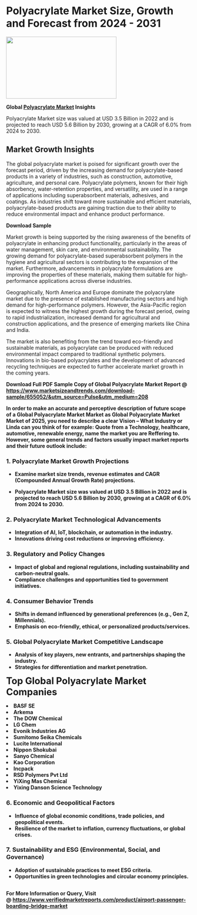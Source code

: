 <H1>Polyacrylate Market Size, Growth and Forecast from 2024 - 2031</H1><img class="aligncenter size-medium wp-image-584254" src="https://thirdeyenews.in/wp-content/uploads/2024/09/Global-Market-Research-300x168.jpeg" alt="" width="300" height="168" /><p><strong>Global&nbsp;<a href="https://www.marketsizeandtrends.com/download-sample/655052/&amp;utm_source=Pulse&amp;utm_medium=208">Polyacrylate Market</a> Insights</strong></p><p>Polyacrylate Market size was valued at USD 3.5 Billion in 2022 and is projected to reach USD 5.6 Billion by 2030, growing at a CAGR of 6.0% from 2024 to 2030.</p><p><h2>Market Growth Insights</h2> <p>The global polyacrylate market is poised for significant growth over the forecast period, driven by the increasing demand for polyacrylate-based products in a variety of industries, such as construction, automotive, agriculture, and personal care. Polyacrylate polymers, known for their high absorbency, water-retention properties, and versatility, are used in a range of applications including superabsorbent materials, adhesives, and coatings. As industries shift toward more sustainable and efficient materials, polyacrylate-based products are gaining traction due to their ability to reduce environmental impact and enhance product performance.</p> <p><strong>Download Sample</strong></p> <p>Market growth is being supported by the rising awareness of the benefits of polyacrylate in enhancing product functionality, particularly in the areas of water management, skin care, and environmental sustainability. The growing demand for polyacrylate-based superabsorbent polymers in the hygiene and agricultural sectors is contributing to the expansion of the market. Furthermore, advancements in polyacrylate formulations are improving the properties of these materials, making them suitable for high-performance applications across diverse industries.</p> <p>Geographically, North America and Europe dominate the polyacrylate market due to the presence of established manufacturing sectors and high demand for high-performance polymers. However, the Asia-Pacific region is expected to witness the highest growth during the forecast period, owing to rapid industrialization, increased demand for agricultural and construction applications, and the presence of emerging markets like China and India.</p> <p>The market is also benefiting from the trend toward eco-friendly and sustainable materials, as polyacrylate can be produced with reduced environmental impact compared to traditional synthetic polymers. Innovations in bio-based polyacrylates and the development of advanced recycling techniques are expected to further accelerate market growth in the coming years.</p> <p><strong></p><p><span class=""><strong>Download Full PDF Sample Copy of Global Polyacrylate Market Report</strong> @ <a href="https://www.marketsizeandtrends.com/download-sample/655052/&amp;utm_source=Pulse&amp;utm_medium=208" target="_blank">https://www.marketsizeandtrends.com/download-sample/655052/&amp;utm_source=Pulse&amp;utm_medium=208</a></span></p><p>In order to make an accurate and perceptive description of future scope of a Global&nbsp;Polyacrylate Market Market as Global&nbsp;Polyacrylate Market Market of 2025, you need to describe a clear Vision &ndash; What Industry or Linda can you think of for example: Quote from a Technology, healthcare, automotive, renewable energy, name the market you are Reffering to. However, some general trends and factors usually impact market reports and their future outlook include:</p><h3>1.&nbsp;<strong>Polyacrylate Market Growth Projections</strong></h3><ul><li>Examine market size trends, revenue estimates and CAGR (Compounded Annual Growth Rate) projections.</li><li><p>Polyacrylate Market size was valued at USD 3.5 Billion in 2022 and is projected to reach USD 5.6 Billion by 2030, growing at a CAGR of 6.0% from 2024 to 2030.</p></li></ul><h3>2.&nbsp;<strong>Polyacrylate Market Technological Advancements</strong></h3><ul><li>Integration of AI, IoT, blockchain, or automation in the industry.</li><li>Innovations driving cost reductions or improving efficiency.</li></ul><h3>3.&nbsp;<strong>Regulatory and Policy Changes</strong></h3><ul><li>Impact of global and regional regulations, including sustainability and carbon-neutral goals.</li><li>Compliance challenges and opportunities tied to government initiatives.</li></ul><h3>4.&nbsp;<strong>Consumer Behavior Trends</strong></h3><ul><li>Shifts in demand influenced by generational preferences (e.g., Gen Z, Millennials).</li><li>Emphasis on eco-friendly, ethical, or personalized products/services.</li></ul><h3>5.&nbsp;<strong>Global Polyacrylate Market Competitive Landscape</strong></h3><ul><li>Analysis of key players, new entrants, and partnerships shaping the industry.</li><li>Strategies for differentiation and market penetration.</li></ul><p data-pm-slice="1 1 []"><span style="color: inherit; font-family: inherit; font-size: 25px;">Top Global Polyacrylate Market Companies</span></p><div class="" data-test-id=""><p><li> BASF SE</li><li> Arkema</li><li> The DOW Chemical</li><li> LG Chem</li><li> Evonik Industries AG</li><li> Sumitomo Seika Chemicals</li><li> Lucite International</li><li> Nippon Shokubai</li><li> Sanyo Chemical</li><li> Kao Corporation</li><li> Incpack</li><li> RSD Polymers Pvt Ltd</li><li> YiXing Mas Chemical</li><li> Yixing Danson Science Technology</li></p></div><h3>6.&nbsp;<strong>Economic and Geopolitical Factors</strong></h3><ul><li>Influence of global economic conditions, trade policies, and geopolitical events.</li><li>Resilience of the market to inflation, currency fluctuations, or global crises.</li></ul><h3>7.&nbsp;<strong>Sustainability and ESG (Environmental, Social, and Governance)</strong></h3><ul><li>Adoption of sustainable practices to meet ESG criteria.</li><li>Opportunities in green technologies and circular economy principles.</li></ul><h2><strong style="font-size: 14px;">For More Information or Query, Visit @&nbsp;</strong><a style="background-color: #ffffff; font-size: 14px;" href="https://www.marketsizeandtrends.com/report/polyacrylate-market/" target="_blank">https://www.verifiedmarketreports.com/product/airport-passenger-boarding-bridge-market</a></h2>

